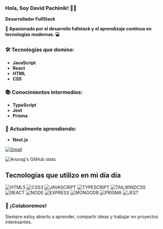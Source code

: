 ###  Hola, Soy David Pachinik! 👋🏻

**Desarrollador FullStack**

**🚀 Apasionado por el desarrollo fullstack y el aprendizaje continuo en tecnologías modernas. 💻**

### 🛠️ Tecnologías que domino:  
- **JavaScript**  
- **React**  
- **HTML**  
- **CSS**  

### 📚 Conocimientos intermedios:  
- **TypeScript**  
- **Jest**  
- **Prisma** 

### 🌱 Actualmente aprendiendo:  
- **Next.js**  

[![Gmail](    https://img.shields.io/badge/Gmail-D14836?style=for-the-badge&logo=gmail&logoColor=white)](pachinikfullstack@gmail.com)



![Anurag's GitHub stats](https://github-readme-stats.vercel.app/api?username=DPachinik&show_icons=true&theme=dracula)


## Tecnologías que utilizo en mi día día
<div>
 <img  alt='HTML5' src='https://img.shields.io/badge/HTML5-E34F26?style=for-the-badge&logo=html5&logoColor=white'/>
 <img  alt='CSS3' src='https://img.shields.io/badge/CSS3-1572B6?style=for-the-badge&logo=css3&logoColor=white'/>
 <img  alt='JAVASCRIPT' src='https://img.shields.io/badge/JavaScript-F7DF1E?style=for-the-badge&logo=javascript&logoColor=black'/>
 <img  alt='TYPESCRIPT' src='https://img.shields.io/badge/TypeScript-007ACC?style=for-the-badge&logo=typescript&logoColor=white'/>
 <img  alt='TAILWINDCSS' src='https://img.shields.io/badge/Tailwind_CSS-38B2AC?style=for-the-badge&logo=tailwind-css&logoColor=white'/>
 <img  alt='REACT' src='https://img.shields.io/badge/React-20232A?style=for-the-badge&logo=react&logoColor=61DAFB'/>


 <img  alt='NODE' src='https://img.shields.io/badge/Node.js-43853D?style=for-the-badge&logo=node.js&logoColor=white'/>
 <img  alt='EXPRESS' src='https://img.shields.io/badge/Express.js-404D59?style=for-the-badge'/>
 <img  alt='MONGODB' src='https://img.shields.io/badge/MongoDB-4EA94B?style=for-the-badge&logo=mongodb&logoColor=white'>

 <img  alt='PRISMA' src='https://img.shields.io/badge/Prisma-3982CE?style=for-the-badge&logo=Prisma&logoColor=white'>
 <img  alt='JEST' src='https://img.shields.io/badge/Jest-323330?style=for-the-badge&logo=Jest&logoColor=white'>
</div>

### 🤝 ¡Colaboremos!  
Siempre estoy abierto a aprender, compartir ideas y trabajar en proyectos interesantes.
